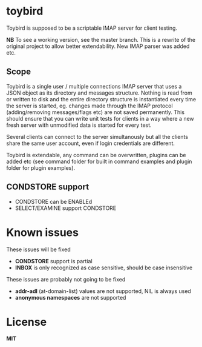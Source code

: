 # toybird

Toybird is supposed to be a scriptable IMAP server for client testing.

**NB** To see a working version, see the master branch. This is a rewrite of the original project to allow better extendability. New IMAP parser was added etc.

## Scope

Toybird is a single user / multiple connections IMAP server that uses a JSON object as its directory and messages structure. Nothing is read from or written to disk and the entire directory structure is instantiated every time the server is started, eg. changes made through the IMAP protocol (adding/removing messages/flags etc) are not saved permanently. This should ensure that you can write unit tests for clients in a way where a new fresh server with unmodified data is started for every test.

Several clients can connect to the server simultanously but all the clients share the same user account, even if login credentials are different.

Toybird is extendable, any command can be overwritten, plugins can be added etc (see command folder for built in command examples and plugin folder for plugin examples).

## CONDSTORE support

  * CONDSTORE can be ENABLEd
  * SELECT/EXAMINE support CONDSTORE

# Known issues

These issues will be fixed

  * **CONDSTORE** support is partial
  * **INBOX** is only recognized as case sensitive, should be case insensitive

These issues are probably not going to be fixed

  * **addr-adl** (at-domain-list) values are not supported, NIL is always used
  * **anonymous namespaces** are not supported

# License

**MIT**